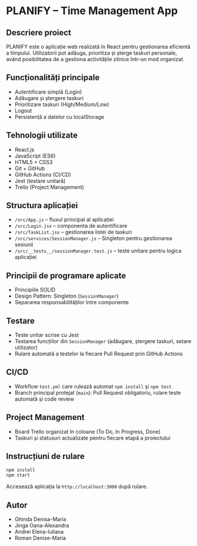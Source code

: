 # PLANIFY – Time Management App

## Descriere proiect
PLANIFY este o aplicație web realizată în React pentru gestionarea eficientă a timpului. Utilizatorii pot adăuga, prioritiza și șterge taskuri personale, având posibilitatea de a gestiona activitățile zilnice într-un mod organizat.

## Funcționalități principale
- Autentificare simplă (Login)
- Adăugare și ștergere taskuri
- Prioritizare taskuri (High/Medium/Low)
- Logout
- Persistență a datelor cu localStorage

## Tehnologii utilizate
- React.js
- JavaScript (ES6)
- HTML5 + CSS3
- Git + GitHub
- GitHub Actions (CI/CD)
- Jest (testare unitară)
- Trello (Project Management)

## Structura aplicației
- `/src/App.js` – fluxul principal al aplicației
- `/src/Login.jsx` – componenta de autentificare
- `/src/TaskList.jsx` – gestionarea listei de taskuri
- `/src/services/SessionManager.js` – Singleton pentru gestionarea sesiunii
- `/src/__tests__/sessionManager.test.js` – teste unitare pentru logica aplicației

## Principii de programare aplicate
- Principiile SOLID
- Design Pattern: Singleton (`SessionManager`)
- Separarea responsabilităților între componente

## Testare
- Teste unitar scrise cu Jest
- Testarea funcțiilor din `SessionManager` (adăugare, ștergere taskuri, setare utilizator)
- Rulare automată a testelor la fiecare Pull Request prin GitHub Actions

## CI/CD
- Workflow `test.yml` care rulează automat `npm install` și `npm test`
- Branch principal protejat (`main`): Pull Request obligatoriu, rulare teste automată și code review

## Project Management
- Board Trello organizat în coloane (To Do, In Progress, Done)
- Taskuri și statusuri actualizate pentru fiecare etapă a proiectului

## Instrucțiuni de rulare
```bash
npm install
npm start
```
Accesează aplicația la `http://localhost:3000` după rulare.

## Autor
- Ghinda Denisa-Maria
- Jinga Oana-Alexandra
- Andrei Elena-Iuliana
- Roman Denise-Maria
